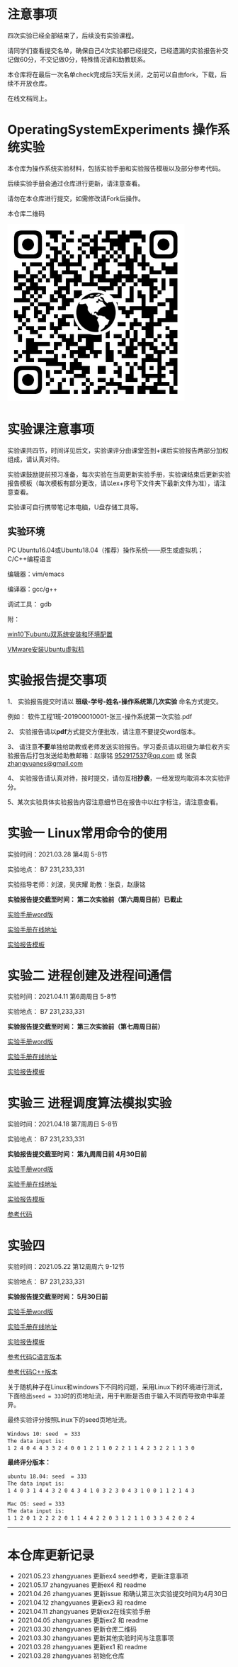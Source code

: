 # 注意事项

四次实验已经全部结束了，后续没有实验课程。

请同学们查看提交名单，确保自己4次实验都已经提交，已经遗漏的实验报告补交记做60分，不交记做0分，特殊情况请和助教联系。

本仓库将在最后一次名单check完成后3天后关闭，之前可以自由fork，下载，后续不开放仓库。

在线文档同上。

# OperatingSystemExperiments 操作系统实验

本仓库为操作系统实验材料，包括实验手册和实验报告模板以及部分参考代码。

后续实验手册会通过仓库进行更新，请注意查看。

请勿在本仓库进行提交，如需修改请Fork后操作。

本仓库二维码

![osex](osex.png)

# 实验课注意事项

实验课共四节，时间详见后文，实验课评分由课堂签到+课后实验报告两部分加权组成，请认真对待。

实验课鼓励提前预习准备，每次实验在当周更新实验手册，实验课结束后更新实验报告模板（每次模板有部分更改，请以ex+序号下文件夹下最新文件为准），请注意查看。

实验课可自行携带笔记本电脑，U盘存储工具等。

## 实验环境

PC Ubuntu16.04或Ubuntu18.04（推荐）操作系统——原生或虚拟机； C/C++编程语言

编辑器：vim/emacs

编译器：gcc/g++

调试工具： gdb

附：

[win10下ubuntu双系统安装和环境配置](https://www.bilibili.com/read/cv6081937)

[VMware安装Ubuntu虚拟机](https://zhuanlan.zhihu.com/p/38797088)

# 实验报告提交事项

1、 实验报告提交时请以 **班级-学号-姓名-操作系统第几次实验** 命名方式提交。

例如： 软件工程1班-201900010001-张三-操作系统第一次实验.pdf

2、 实验报告请以**pdf**方式提交方便批改，请注意不要提交word版本。

3、 请注意**不要**单独给助教或老师发送实验报告。学习委员请以班级为单位收齐实验报告后打包发送给助教邮箱：赵康铭 952917537@qq.com 或 张袁 zhangyuanes@gmail.com

4、 实验报告请认真对待，按时提交，请勿互相**抄袭**，一经发现均取消本次实验评分。

5、某次实验具体实验报告内容注意细节已在报告中以红字标注，请注意查看。

# 实验一 Linux常用命令的使用

实验时间：2021.03.28 第4周 5-8节 

实验地点： B7 231,233,331

实验指导老师：刘波，吴庆耀  助教：张袁，赵康铭

**实验报告提交截至时间： 第二次实验前（第六周周日前）已截止**

[实验手册word版](ex1/Lab1Linux常用命令的使用.doc)

[实验手册在线地址](https://www.zybuluo.com/yanbo01haomiao/note/1785787)

[实验报告模板](ex1/操作系统第一次实验报告模板.doc)

# 实验二 进程创建及进程间通信

实验时间：2021.04.11 第6周周日 5-8节 

实验地点： B7 231,233,331

**实验报告提交截至时间： 第三次实验前（第七周周日前）**

[实验手册word版](ex2/Lab2进程创建及进程间通信.doc)

[实验手册在线地址](https://www.zybuluo.com/yanbo01haomiao/note/1787514)

[实验报告模板](ex2/操作系统第二次实验报告模板.doc)

# 实验三 进程调度算法模拟实验

实验时间：2021.04.18 第7周周日 5-8节 

实验地点： B7 231,233,331

**实验报告提交截至时间： 第九周周日前 4月30日前**

[实验手册word版](ex3/Lab3进程调度.doc)

[实验手册在线地址](https://www.zybuluo.com/yanbo01haomiao/note/1789121)

[实验报告模板](ex3/操作系统第三次实验报告模板.doc)

[参考代码](ex3/pcb.c)

# 实验四

实验时间：2021.05.22 第12周周六 9-12节 

实验地点： B7 231,233,331

**实验报告提交截至时间： 5月30日前**

[实验手册word版](ex4/Lab4存储管理.doc)

[实验手册在线地址](https://www.zybuluo.com/yanbo01haomiao/note/1794341)

[实验报告模板](ex4/操作系统第四次实验报告模板.doc)

[参考代码C语言版本](ex4/page-management.c)

[参考代码C++版本](ex4/page-management.cpp)

关于随机种子在Linux和windows下不同的问题，采用Linux下的环境进行测试，下面给出`seed = 333`时的页地址流，用于判断是否由于输入不同而导致命中率差异。

最终实验评分按照Linux下的seed页地址流。

```
Windows 10: seed  = 333
The data input is: 
1 2 4 0 4 4 3 3 2 4 0 0 1 2 1 1 0 2 2 1 1 4 2 3 2 2 1 1 3 0 
```

**最终评分版本：**
```
ubuntu 18.04: seed  = 333
The data input is: 
1 4 0 3 1 4 4 3 2 0 4 3 4 1 0 3 2 3 0 4 3 1 0 0 1 1 2 1 4 3 
```

```
Mac OS: seed = 333
The data input is: 
1 1 2 0 1 2 2 2 2 0 1 1 4 4 2 2 0 3 1 2 1 1 0 3 3 4 2 0 2 4
```

---

# 本仓库更新记录

- 2021.05.23 zhangyuanes 更新ex4 seed参考，更新注意事项
- 2021.05.17 zhangyuanes 更新ex4 和 readme
- 2021.04.26 zhangyuanes 更新issue 和确认第三次实验提交时间为4月30日
- 2021.04.12 zhangyuanes 更新ex3 和 readme
- 2021.04.11 zhangyuanes 更新ex2在线实验手册
- 2021.04.05 zhangyuanes 更新ex2 和 readme
- 2021.03.30 zhangyuanes 更新仓库二维码
- 2021.03.30 zhangyuanes 更新其他实验时间与注意事项
- 2021.03.28 zhangyuanes 更新ex1 和 readme
- 2021.03.28 zhangyuanes 初始化仓库
